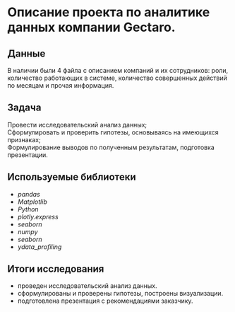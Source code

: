 # Описание проекта по аналитике данных компании Gectaro.


## Данные

В наличии были 4 файла с описанием компаний и их сотрудников: роли, количество работающих в системе, количество совершенных действий по месяцам и прочая информация.

## Задача

Провести исследовательский анализ данных;  
Сформулировать и проверить гипотезы, основываясь на имеющихся признаках;  
Формулирование выводов по полученным результатам, подготовка презентации.

## Используемые библиотеки
* *pandas*
* *Matplotlib*
* *Python*
* *plotly.express*
* *seaborn*
* *numpy*
* *seaborn*
* *ydata_profiling*

## Итоги исследования

* проведен исследовательский анализ данных. 
* сформулированы и проверены гипотезы, построены визуализации.
* подготовлена презентация с рекомендациями заказчику.
